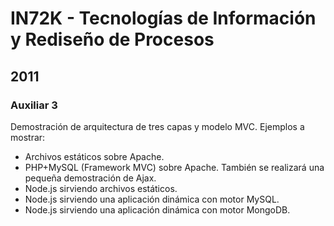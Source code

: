 # IN72K - Tecnologías de Información y Rediseño de Procesos

## 2011

### Auxiliar 3

Demostración de arquitectura de tres capas y modelo MVC. Ejemplos a mostrar:

* Archivos estáticos sobre Apache.
* PHP+MySQL (Framework MVC) sobre Apache. También se realizará una pequeña demostración de Ajax.
* Node.js sirviendo archivos estáticos.
* Node.js sirviendo una aplicación dinámica con motor MySQL.
* Node.js sirviendo una aplicación dinámica con motor MongoDB.